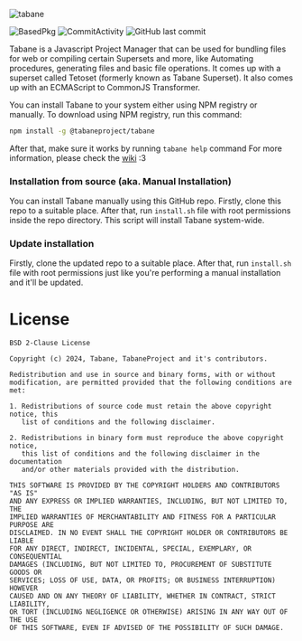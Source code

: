 ![tabane](https://github.com/user-attachments/assets/d8090ab9-787d-4ebf-acb6-0977d7645d5e)

![BasedPkg](https://img.shields.io/badge/Javascript-121216?style=flat-square&labelColor=121216&logo=javascript&logoColor=c0c0c0&color=c0c0c0&label=Powered%20by) ![CommitActivity](https://img.shields.io/github/commit-activity/w/tabaneproject/tabane?style=flat-square&labelColor=121216&logo=github&logoColor=a0a0a0&color=c0c0c0) ![GitHub last commit](https://img.shields.io/github/last-commit/tabaneproject/tabane?style=flat-square&labelColor=121216&logo=github&logoColor=a0a0a0&color=c0c0c0)<br>

Tabane is a Javascript Project Manager that can be used for bundling files for web or compiling certain Supersets and more, like Automating procedures, generating files and basic file operations. It comes up with a superset called Tetoset (formerly known as Tabane Superset). It also comes up with an ECMAScript to CommonJS Transformer.

You can install Tabane to your system either using NPM registry or manually. To download using NPM registry, run this command:
```sh
npm install -g @tabaneproject/tabane
```
After that, make sure it works by running `tabane help` command
For more information, please check the [wiki](https://github.com/tabaneproject/tabane/wiki) :3

### Installation from source (aka. Manual Installation)
You can install Tabane manually using this GitHub repo. Firstly, clone this repo to a suitable place. After that, run `install.sh` file with root permissions inside the repo directory. This script will install Tabane system-wide.
### Update installation
Firstly, clone the updated repo to a suitable place. After that, run `install.sh` file with root permissions just like you're performing a manual installation and it'll be updated.
# License
```
BSD 2-Clause License

Copyright (c) 2024, Tabane, TabaneProject and it's contributors.

Redistribution and use in source and binary forms, with or without
modification, are permitted provided that the following conditions are met:

1. Redistributions of source code must retain the above copyright notice, this
   list of conditions and the following disclaimer.

2. Redistributions in binary form must reproduce the above copyright notice,
   this list of conditions and the following disclaimer in the documentation
   and/or other materials provided with the distribution.

THIS SOFTWARE IS PROVIDED BY THE COPYRIGHT HOLDERS AND CONTRIBUTORS "AS IS"
AND ANY EXPRESS OR IMPLIED WARRANTIES, INCLUDING, BUT NOT LIMITED TO, THE
IMPLIED WARRANTIES OF MERCHANTABILITY AND FITNESS FOR A PARTICULAR PURPOSE ARE
DISCLAIMED. IN NO EVENT SHALL THE COPYRIGHT HOLDER OR CONTRIBUTORS BE LIABLE
FOR ANY DIRECT, INDIRECT, INCIDENTAL, SPECIAL, EXEMPLARY, OR CONSEQUENTIAL
DAMAGES (INCLUDING, BUT NOT LIMITED TO, PROCUREMENT OF SUBSTITUTE GOODS OR
SERVICES; LOSS OF USE, DATA, OR PROFITS; OR BUSINESS INTERRUPTION) HOWEVER
CAUSED AND ON ANY THEORY OF LIABILITY, WHETHER IN CONTRACT, STRICT LIABILITY,
OR TORT (INCLUDING NEGLIGENCE OR OTHERWISE) ARISING IN ANY WAY OUT OF THE USE
OF THIS SOFTWARE, EVEN IF ADVISED OF THE POSSIBILITY OF SUCH DAMAGE.
```
